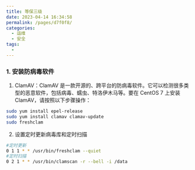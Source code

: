 ```yaml
---
title: 等保三级
date: 2023-04-14 16:34:58
permalink: /pages/d7f0f8/
categories:
  - 运维
  - 安全
tags:
  - 
---
```


### 1. 安装防病毒软件

1. ClamAV：ClamAV 是一款开源的、跨平台的防病毒软件。它可以检测很多类型的恶意软件，包括病毒、蠕虫、特洛伊木马等。要在 CentOS 7 上安装 ClamAV，请按照以下步骤操作：

```bash
sudo yum install epel-release
sudo yum install clamav clamav-update
sudo freshclam
```

2. 设置定时更新病毒库和定时扫描

```bash
#定时更新
0 1 1 * * /usr/bin/freshclam --quiet
#定时扫描
0 2 1 * * /usr/bin/clamscan -r --bell -i /data
```
